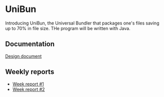 # UniBun
Introducing UniBun, the Universal Bundler that packages one's files saving up to 70% in file size.
THe program will be written with Java.

## Documentation
[Design document](https://github.com/VirtualAkseli/UniBun/blob/master/Documentation/design_document.md "link to dd")

## Weekly reports
- [Week report #1](https://github.com/VirtualAkseli/UniBun/blob/master/Documentation/viikkoraportti1.md "link to wk1")
- [Week report #2](https://github.com/VirtualAkseli/UniBun/blob/master/Documentation/weekly_report_2.md "link to wk2")
